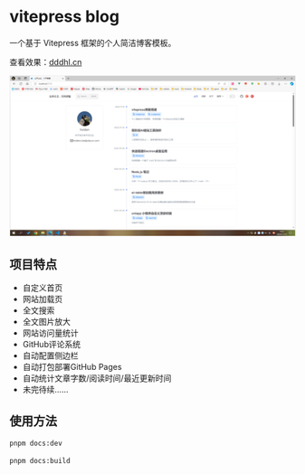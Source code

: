 # vitepress blog

一个基于 Vitepress 框架的个人简洁博客模板。

查看效果：[dddhl.cn](https://www.dddhl.cn)

<img src="./docs/public/index.png" style="border:1px solid #efefef" />

## 项目特点

- 自定义首页
- 网站加载页
- 全文搜索
- 全文图片放大
- 网站访问量统计
- GitHub评论系统
- 自动配置侧边栏
- 自动打包部署GitHub Pages
- 自动统计文章字数/阅读时间/最近更新时间
- 未完待续......

## 使用方法

```bash
pnpm docs:dev
```

```bash
pnpm docs:build
```
